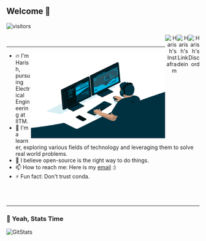 ## Welcome 🙏
![visitors](https://visitor-badge.glitch.me/badge?page_id=https://github.com/HR-1-1)
<div align="right">
<a href="https://discord.gg">
  <img align="right" alt="Harish's Discord" width="30px" src="https://raw.githubusercontent.com/peterthehan/peterthehan/master/assets/discord.svg" />
</a>
<a href="https://www.linkedin.com/in/harish-r-1458b81bb/" target="_blank" rel="nofollow">
  <img align="right" alt="Harish's Linkdein" width="30px" src="https://img.icons8.com/color/48/000000/linkedin-2--v2.png" />
</a>
<a href="https://www.instagram.com/thanith_thamizhan/" target="_blank" rel="nofollow">
  <img align="right" alt="Harish's Instafram" width="30px" src="https://img.icons8.com/color/48/000000/instagram-new--v2.png" />
</a>
</div>
<br />

***

<img align="right" alt="GIF" src="https://github.com/HR-1-1/HR-1-1/blob/main/code.gif?raw=true" width="350" height="224" />

- 🔥 I'm Harish, pursuing Electrical Engineering at IITM.
- 🔭 I'm a learner, exploring various fields of technology and leveraging them to solve real world problems.
- 🌱 I believe open-source is the right way to do things.
- 📫 How to reach me: Here is my [email](mailto:harishrajesh2002@gmail.com) :)
- ⚡  Fun fact: Don't trust conda.
<br />
<br />

***
### 🚀 Yeah, Stats Time
<p align="left"> <img src="https://github-readme-stats.vercel.app/api?username=HR-1-1&show_icons=true&theme=gotham" alt="GitStats" />

